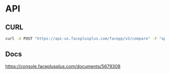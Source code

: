 # API

## CURL

```bash
curl -X POST "https://api-us.faceplusplus.com/facepp/v3/compare" -F "api_key=..." -F "api_secret=..." -F "image_file1=@1.jpg" -F "image_file12=@2.jpg"
```

## Docs

https://console.faceplusplus.com/documents/5679308
